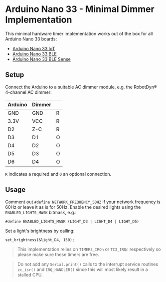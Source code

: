 # Arduino Nano 33 - Minimal Dimmer Implementation

This minimal hardware timer implementation works out of the box for all
Arduino Nano 33 boards:
* [Arduino Nano 33 IoT](https://docs.arduino.cc/hardware/nano-33-iot)
* [Arduino Nano 33 BLE](https://docs.arduino.cc/hardware/nano-33-ble)
* [Arduino Nano 33 BLE Sense](https://docs.arduino.cc/hardware/nano-33-ble-sense)

## Setup
Connect the Arduino to a suitable AC dimmer module, e.g. the RobotDyn® 4-channel AC dimmer:

| Arduino | Dimmer |   |
|---------|--------|---|
| GND     | GND    | R |
| 3.3V    | VCC    | R |
| D2      | Z-C    | R |
| D3      | D1     | O |
| D4      | D2     | O |
| D5      | D3     | O |
| D6      | D4     | O |

`R` indicates a required and `O` an optional connection.

## Usage
Comment out `#define NETWORK_FREQUENCY_50HZ` if your network frequency is 60Hz or leave it as is for 50Hz. Enable the desired lights using the `ENABLED_LIGHTS_MASK` bitmask, e.g.: 
```
#define ENABLED_LIGHTS_MASK (LIGHT_D3 | LIGHT_D4 | LIGHT_D5)
```
Set a light's brightness by calling:
```
set_brightness(&light_D4, 150);
```

> This implementation relies on `TIMER3_IRQn` or `TC3_IRQn` respectively so please make sure these timers are free.

> Do not add any `Serial.print()` calls to the interrupt service routines `zc_isr()` and `IRQ_HANDLER()` since this will most likely result in a stalled CPU.
